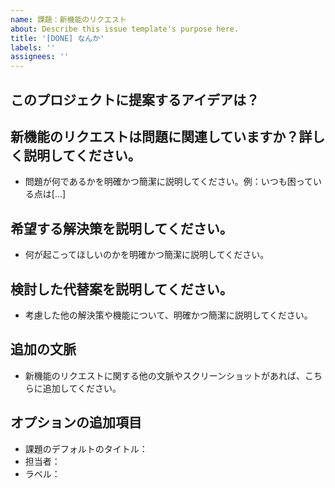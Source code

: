 ```yaml
---
name: 課題：新機能のリクエスト
about: Describe this issue template's purpose here.
title: '[DONE] なんか'
labels: ''
assignees: ''
---
```


## このプロジェクトに提案するアイデアは？

## 新機能のリクエストは問題に関連していますか？詳しく説明してください。

- 問題が何であるかを明確かつ簡潔に説明してください。例：いつも困っている点は[...]

## 希望する解決策を説明してください。

- 何が起こってほしいのかを明確かつ簡潔に説明してください。

## 検討した代替案を説明してください。

- 考慮した他の解決策や機能について、明確かつ簡潔に説明してください。

## 追加の文脈

- 新機能のリクエストに関する他の文脈やスクリーンショットがあれば、こちらに追加してください。

## オプションの追加項目

- 課題のデフォルトのタイトル：
- 担当者：
- ラベル：
